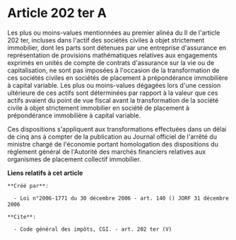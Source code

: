 # Article 202 ter A

Les plus ou moins-values mentionnées au premier alinéa du II de l'article 202 ter, incluses dans l'actif des sociétés civiles
à objet strictement immobilier, dont les parts sont détenues par une entreprise d'assurance en représentation de provisions
mathématiques relatives aux engagements exprimés en unités de compte de contrats d'assurance sur la vie ou de capitalisation,
ne sont pas imposées à l'occasion de la transformation de ces sociétés civiles en sociétés de placement à prépondérance
immobilière à capital variable. Les plus ou moins-values dégagées lors d'une cession ultérieure de ces actifs sont
déterminées par rapport à la valeur que ces actifs avaient du point de vue fiscal avant la transformation de la société
civile à objet strictement immobilier en société de placement à prépondérance immobilière à capital variable. 

Ces dispositions s'appliquent aux transformations effectuées dans un délai de cinq ans à compter de la publication au Journal
officiel de l'arrêté du ministre chargé de l'économie portant homologation des dispositions du règlement général de
l'Autorité des marchés financiers relatives aux organismes de placement collectif immobilier.

**Liens relatifs à cet article**

	**Créé par**:

	  - Loi n°2006-1771 du 30 décembre 2006 - art. 140 () JORF 31 décembre 2006

	**Cite**:

	  - Code général des impôts, CGI. - art. 202 ter (V)

